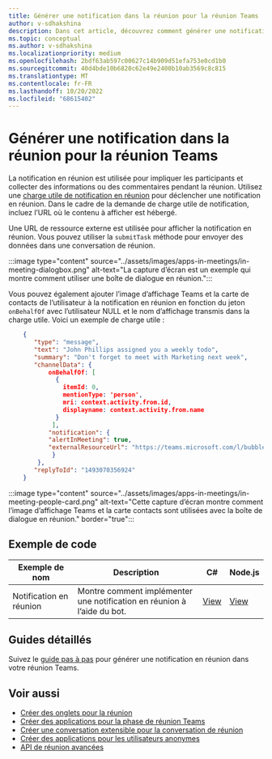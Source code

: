 ```yaml
---
title: Générer une notification dans la réunion pour la réunion Teams
author: v-sdhakshina
description: Dans cet article, découvrez comment générer une notification en réunion pour la réunion Microsoft Teams et son exemple de code.
ms.topic: conceptual
ms.author: v-sdhakshina
ms.localizationpriority: medium
ms.openlocfilehash: 2bdf63ab597c00627c14b909d51efa753e0cd1b0
ms.sourcegitcommit: 40d4bde10b6820c62e49e2400b10ab3569c8c815
ms.translationtype: MT
ms.contentlocale: fr-FR
ms.lasthandoff: 10/20/2022
ms.locfileid: "68615402"
---
```

# <a name="build-in-meeting-notification-for-teams-meeting"></a>Générer une notification dans la réunion pour la réunion Teams

La notification en réunion est utilisée pour impliquer les participants et collecter des informations ou des commentaires pendant la réunion. Utilisez une [charge utile de notification en réunion](meeting-apps-apis.md#send-an-in-meeting-notification) pour déclencher une notification en réunion. Dans le cadre de la demande de charge utile de notification, incluez l’URL où le contenu à afficher est hébergé.

Une URL de ressource externe est utilisée pour afficher la notification en réunion. Vous pouvez utiliser la `submitTask` méthode pour envoyer des données dans une conversation de réunion.

:::image type="content" source="../assets/images/apps-in-meetings/in-meeting-dialogbox.png" alt-text="La capture d’écran est un exemple qui montre comment utiliser une boîte de dialogue en réunion.":::

Vous pouvez également ajouter l’image d’affichage Teams et la carte de contacts de l’utilisateur à la notification en réunion en fonction du jeton `onBehalfOf` avec l’utilisateur NULL et le nom d’affichage transmis dans la charge utile. Voici un exemple de charge utile :

```json
    {
       "type": "message",
       "text": "John Phillips assigned you a weekly todo",
       "summary": "Don't forget to meet with Marketing next week",
       "channelData": {
           onBehalfOf: [
             { 
               itemId: 0, 
               mentionType: 'person', 
               mri: context.activity.from.id, 
               displayname: context.activity.from.name 
             }
            ],
           "notification": {
           "alertInMeeting": true,
           "externalResourceUrl": "https://teams.microsoft.com/l/bubble/APP_ID?url=<url>&height=<height>&width=<width>&title=<title>&completionBotId=BOT_APP_ID"
            }
        },
       "replyToId": "1493070356924"
    }
```

:::image type="content" source="../assets/images/apps-in-meetings/in-meeting-people-card.png" alt-text="Cette capture d’écran montre comment l’image d’affichage Teams et la carte contacts sont utilisées avec la boîte de dialogue en réunion." border="true":::

## <a name="code-sample"></a>Exemple de code

Exemple de nom | Description | C# | Node.js |
|----------------|-----------------|--------------|----------------|
| Notification en réunion | Montre comment implémenter une notification en réunion à l’aide du bot. | [View](https://github.com/OfficeDev/Microsoft-Teams-Samples/tree/main/samples/meetings-content-bubble/csharp) | [View](https://github.com/OfficeDev/Microsoft-Teams-Samples/tree/main/samples/meetings-content-bubble/nodejs) |

## <a name="step-by-step-guides"></a>Guides détaillés

Suivez le [guide pas à pas](../sbs-meeting-content-bubble.yml) pour générer une notification en réunion dans votre réunion Teams.

## <a name="see-also"></a>Voir aussi

* [Créer des onglets pour la réunion](~/apps-in-teams-meetings/build-tabs-for-meeting.md)
* [Créer des applications pour la phase de réunion Teams](build-apps-for-teams-meeting-stage.md)
* [Créer une conversation extensible pour la conversation de réunion](build-extensible-conversation-for-meeting-chat.md)
* [Créer des applications pour les utilisateurs anonymes](build-apps-for-anonymous-user.md)
* [API de réunion avancées](meeting-apps-apis.md)
